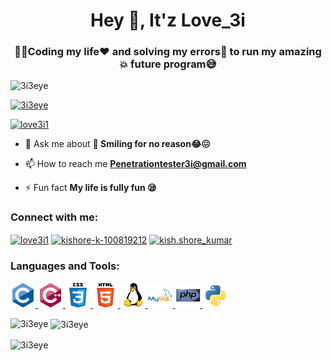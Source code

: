

<h1 align="center">Hey 👋, It'z Love_3i</h1>
<h3 align="center">🚶‍♂️Coding my life❤️ and solving my errors🤧 to run my amazing💥 future program😅</h3>

<p align="left"> <img src="https://komarev.com/ghpvc/?username=3i3eye&label=Profile%20views&color=0e75b6&style=flat" alt="3i3eye" /> </p>

<p align="left"> <a href="https://github.com/ryo-ma/github-profile-trophy"><img src="https://github-profile-trophy.vercel.app/?username=3i3eye" alt="3i3eye" /></a> </p>

<p align="left"> <a href="https://twitter.com/love3i1" target="blank"><img src="https://img.shields.io/twitter/follow/love3i1?logo=twitter&style=for-the-badge" alt="love3i1" /></a> </p>

- 💬 Ask me about **👻 Smiling for no reason😂😖**

- 📫 How to reach me **Penetrationtester3i@gmail.com**

- ⚡ Fun fact **My life is fully fun 😪**

<h3 align="left">Connect with me:</h3>
<p align="left">
<a href="https://twitter.com/love3i1" target="blank"><img align="center" src="https://raw.githubusercontent.com/rahuldkjain/github-profile-readme-generator/neutral-icons/src/images/icons/Social/twitter.svg" alt="love3i1" height="30" width="40" /></a>
<a href="https://linkedin.com/in/kishore-k-100819212" target="blank"><img align="center" src="https://raw.githubusercontent.com/rahuldkjain/github-profile-readme-generator/neutral-icons/src/images/icons/Social/linked-in-alt.svg" alt="kishore-k-100819212" height="30" width="40" /></a>
<a href="https://instagram.com/kish.shore_kumar" target="blank"><img align="center" src="https://raw.githubusercontent.com/rahuldkjain/github-profile-readme-generator/neutral-icons/src/images/icons/Social/instagram.svg" alt="kish.shore_kumar" height="30" width="40" /></a>
</p>

<h3 align="left">Languages and Tools:</h3>
<p align="left"> <a href="https://www.cprogramming.com/" target="_blank"> <img src="https://raw.githubusercontent.com/devicons/devicon/master/icons/c/c-original.svg" alt="c" width="40" height="40"/> </a> <a href="https://www.w3schools.com/cpp/" target="_blank"> <img src="https://raw.githubusercontent.com/devicons/devicon/master/icons/cplusplus/cplusplus-original.svg" alt="cplusplus" width="40" height="40"/> </a> <a href="https://www.w3schools.com/css/" target="_blank"> <img src="https://raw.githubusercontent.com/devicons/devicon/master/icons/css3/css3-original-wordmark.svg" alt="css3" width="40" height="40"/> </a> <a href="https://www.w3.org/html/" target="_blank"> <img src="https://raw.githubusercontent.com/devicons/devicon/master/icons/html5/html5-original-wordmark.svg" alt="html5" width="40" height="40"/> </a> <a href="https://www.linux.org/" target="_blank"> <img src="https://raw.githubusercontent.com/devicons/devicon/master/icons/linux/linux-original.svg" alt="linux" width="40" height="40"/> </a> <a href="https://www.mysql.com/" target="_blank"> <img src="https://raw.githubusercontent.com/devicons/devicon/master/icons/mysql/mysql-original-wordmark.svg" alt="mysql" width="40" height="40"/> </a> <a href="https://www.php.net" target="_blank"> <img src="https://raw.githubusercontent.com/devicons/devicon/master/icons/php/php-original.svg" alt="php" width="40" height="40"/> </a> <a href="https://www.python.org" target="_blank"> <img src="https://raw.githubusercontent.com/devicons/devicon/master/icons/python/python-original.svg" alt="python" width="40" height="40"/> </a> </p>

<p><img align="left" src="https://github-readme-stats.vercel.app/api/top-langs?username=3i3eye&show_icons=true&locale=en&layout=compact" alt="3i3eye" /></p>

<p>&nbsp;<img align="center" src="https://github-readme-stats.vercel.app/api?username=3i3eye&show_icons=true&locale=en" alt="3i3eye" /></p>

<p><img align="center" src="https://github-readme-streak-stats.herokuapp.com/?user=3i3eye&" alt="3i3eye" /></p>

